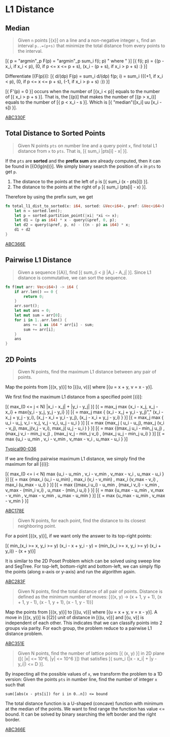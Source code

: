 # L1 Distance

## Median

> Given `n` points [{x}] on a line and a non-negative integer `s`, 
> find an interval `p..=(p+s)` that minimize the total distance from every points to the interval.

[{ p = "argmin"_p F(p) = "argmin"_p sum_i f(i; p) " where " }]
[{ f(i; p) = {(p - x_i, if x_i < p), (0, if p <= x <= p + s), (x_i - (p + s), if x_i > p + s) :} }]


Differentiate [{F(p)}]:
[{ d/(dp) F(p) = sum_i d/(dp) f(p; i) = sum_i ({(+1, if x_i < p), (0, if p <= x <= p + s), (-1, if x_i > p + s) :}) }]

[{ F'(p) = 0 }] occurs when the number of [{x_i < p}] equals to the number of [{ x_i > p + s }].
That is, the [{p}] that makes the number of [{p > x_i}] equals to the number of [{ p < x_i - s }].
Which is [{ "median"([x_i] uu [x_i - s]) }].

[ABC330F](https://atcoder.jp/contests/abc330/submissions/47968987)

## Total Distance to Sorted Points

> Given N points `pts` on number line and a query point `x`, find total L1 distance from `x` to `pts`. That is, [{ sum_i |pts[i] - x| }].

If the `pts` are **sorted** and the **prefix sum** are already computed, then it can be found in [{O(lg(n))}]. We simply binary search the position of `x` in `pts` to get `p`. 

1. The distance to the points at the left of `p` is [{ sum_i (x - pts[i]) }]. 
2. The distance to the points at the right of `p` [{ sum_i (pts[i] - x) }].

Therefore by using the prefix sum, we get

```rust
fn total_l1_dist_to_sorted(x: i64, sorted: &Vec<i64>, pref: &Vec<i64>) -> i64 {
    let n = sorted.len();
    let p = sorted.partition_point(|xi| *xi <= x);
    let d1 = (p as i64) * x - query(&pref, 0, p);
    let d2 = query(&pref, p, n) - ((n - p) as i64) * x;
    d1 + d2
}
```

[ABC366E](https://atcoder.jp/contests/abc366/submissions/56581238)


## Pairwise L1 Distance

> Given a sequence [{A}], find [{ sum_(i < j) |A_i - A_j|  }]. 
Since L1 distance is commutative, we can sort the sequence.

```rust
fn f(mut arr: Vec<i64>) -> i64 {
    if arr.len() == 0 {
        return 0;
    }
    arr.sort();
    let mut ans = 0;
    let mut sum = arr[0];
    for i in 1..arr.len() {
        ans += i as i64 * arr[i] - sum;
        sum += arr[i];
    }
    ans
}
```

## 2D Points

> Given N points, find the maximum L1 distance between any pair of points.

Map the points from [{(x, y)}] to [{(u, v)}] where [{u = x + y, v = x - y}]. 

We first find the maximum L1 distance from a specified point [{i}]:

[{ max_(0 <= j < N) |x_i - x_j| + |y_i - y_j| }]
[{ = max_j max {x_i - x_j, x_j - x_i} + max{y_i - y_j, y_j - y_i} }]
[{ = max_j max { (x_i - x_j + y_i - y_j)"," (x_i - x_j + y_j - y_i), (x_j - x_i + y_i - y_j), (x_j - x_i + y_j - y_i) } }]
[{ = max_j max { u_i - u_j, v_i - v_j, v_j - v_i, u_j - u_i } }]
[{ = max {max_j ( u_i - u_j), max_j (v_i - v_j), max_j(v_j - v_i), max_j( u_j - u_i ) } }]
[{ = max {(max_j u_i - min_j  u_j) , (max_j v_i - min_j v_j) , (max_j v_j - min_j v_i) , (max_j u_j - min_j u_i) } }]
[{ = max {u_i - u_min , v_i - v_min , v_max - v_i , u_max - u_i } }]

[Typical90-036](https://atcoder.jp/contests/typical90/submissions/54315752)

If we are finding pairwise maximum L1 distance, we simply find the maximum for all [{i}]:

[{ max_(0 <= i < N) max {u_i - u_min , v_i - v_min , v_max - v_i , u_max - u_i } }]
[{ = max {max_i (u_i - u_min) , max_i (v_i - v_min) , max_i (v_max - v_i) , max_i (u_max - u_i) } }]
[{ = max {(max_i u_i) - u_min , (max_i v_i) - v_min , v_max - (min_i v_i) , u_max - (min_i u_i) } }]
[{ = max {u_max - u_min , v_max - v_min , v_max - v_min , u_max - u_min } }]
[{ = max {u_max - u_min , v_max - v_min } }]

[ABC178E](https://atcoder.jp/contests/abc178/submissions/54030318)


> Given N points, for each point, find the distance to its closest neighboring point.

For a point [{(x, y)}], if we want only the answer to its top-right points:

[{ min_(x_i >= x, y_i >= y) (x_i - x + y_i - y) = (min_(x_i >= x, y_i >= y) (x_i + y_i)) - (x + y)}]

It is similar to the 2D Poset Problem which can be solved using sweep line and SegTree.
For top-left, bottom-right and bottom-left, we can simply flip the points (along x-axis or y-axis) and run the algorithm again.

[ABC283F](https://atcoder.jp/contests/abc283/submissions/46191119)


> Given N points, find the total distance of all pair of points.
> Distance is defined as the minimum number of moves:
> [{(x, y) -> (x + 1, y + 1), (x + 1, y - 1), (x - 1, y + 1), (x - 1, y - 1)}]

Map the points from [{(x, y)}] to [{(u, v)}] where [{u = x + y, v = x - y}].
A move in [{(x, y)}] is [{2}] unit of distance in [{(u, v)}] and [{u, v}] is independent of each other.
This indicates that we can classify points into 2 groups via parity.
For each group, the problem reduce to a pairwise L1 distance problem.

[ABC351E](https://atcoder.jp/contests/abc351/submissions/52883662)

> Given N points, find the number of lattice points [{ (x, y)  }] in 2D plane ([{ |x| <= 10^6, |y| <= 10^6 }]) that satisfies [{ sum_i (|x - x_i| + |y - y_i|) <= D }].

By inspecting all the possible values of `x`, we transform the problem to a 1D version:
Given the points `pts` in number line, find the number of integer `x` such that
```
sum([abs(x - pts[i]) for i in 0..n]) <= bound
```

The total distance function is a U-shaped (concave) function with minimum at the median of the points. We want to find range the function has value <= bound. It can be solved by binary searching the left border and the right border.

[ABC366E](https://atcoder.jp/contests/abc366/submissions/56581238)